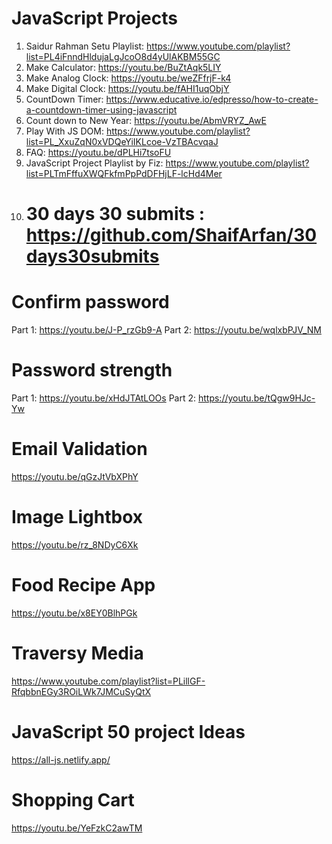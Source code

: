 # JavaScript Projects

1. Saidur Rahman Setu Playlist: https://www.youtube.com/playlist?list=PL4iFnndHldujaLgJcoO8d4yUlAKBM55GC
2. Make Calculator: https://youtu.be/BuZtAqk5LIY
3. Make Analog Clock: https://youtu.be/weZFfrjF-k4
4. Make Digital Clock: https://youtu.be/fAHI1uqObjY
5. CountDown Timer: https://www.educative.io/edpresso/how-to-create-a-countdown-timer-using-javascript
6. Count down to New Year: https://youtu.be/AbmVRYZ_AwE
7. Play With JS DOM: https://www.youtube.com/playlist?list=PL_XxuZqN0xVDQeYiIKLcoe-VzTBAcvqaJ
8. FAQ: https://youtu.be/dPLHi7tsoFU
9. JavaScript Project Playlist by Fiz: https://www.youtube.com/playlist?list=PLTmFffuXWQFkfmPpPdDFHjLF-lcHd4Mer
10. # 30 days 30 submits : https://github.com/ShaifArfan/30days30submits


# Confirm password
Part 1: https://youtu.be/J-P_rzGb9-A
Part 2: https://youtu.be/wqlxbPJV_NM

# Password strength
Part 1: https://youtu.be/xHdJTAtLOOs
Part 2: https://youtu.be/tQgw9HJc-Yw

# Email Validation
https://youtu.be/qGzJtVbXPhY

# Image Lightbox
https://youtu.be/rz_8NDyC6Xk

# Food Recipe App
https://youtu.be/x8EY0BlhPGk

# Traversy Media
https://www.youtube.com/playlist?list=PLillGF-RfqbbnEGy3ROiLWk7JMCuSyQtX

# JavaScript 50 project Ideas
https://all-js.netlify.app/

# Shopping Cart
https://youtu.be/YeFzkC2awTM

